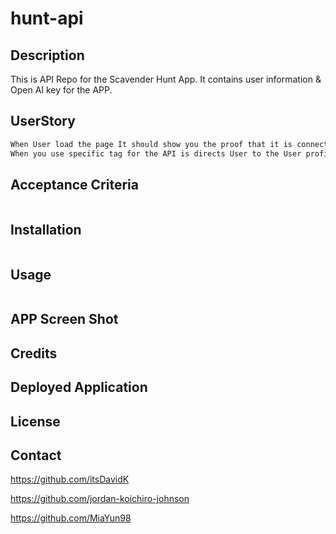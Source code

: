 # hunt-api

## Description 
This is API Repo for the Scavender Hunt App. It contains user information & Open AI key for the APP. 

## UserStory 

```md
When User load the page It should show you the proof that it is connected properly. 
When you use specific tag for the API is directs User to the User profile, info, and open AI. 
```

## Acceptance Criteria

```md

```

## Installation 

```md

```

## Usage 

```md

```

## APP Screen Shot 



## Credits 




## Deployed Application 



## License 



## Contact 

https://github.com/itsDavidK

https://github.com/jordan-koichiro-johnson

https://github.com/MiaYun98
